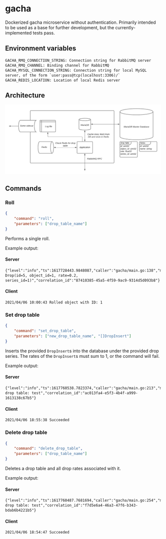 # gacha
Dockerized gacha microservice without authentication. Primarily intended to be used as a base for further development, but the currently-implemented tests pass.

## Environment variables
```
GACHA_RMQ_CONNECTION_STRING: Connection string for RabbitMQ server
GACHA_RMQ_CHANNEL: Binding channel for RabbitMQ
GACHA_MYSQL_CONNECTION_STRING: Connection string for local MySQL server, of the form `user:pass@tcp(localhost:3306)/`
GACHA_REDIS_LOCATION: Location of local Redis server
```

## Architecture
![Architectural diagram](./architecture.png)

## Commands

### Roll
```json
{
    "command": "roll",
    "parameters": ["drop_table_name"]
}
```
Performs a single roll.

Example output:
#### Server
```
{"level":"info","ts":1617728443.9848087,"caller":"gacha/main.go:138","msg":"rolled Drop(id=5, object_id=1, rate=0.2, series_id=1)","correlation_id":"87410385-45a5-4f59-9ac9-9314d5d093b8"}
```

#### Client
```
2021/04/06 10:00:43 Rolled object with ID: 1
```

### Set drop table
```json
{
    "command": "set_drop_table",
    "parameters": ["new_drop_table_name", "[]DropInsert"]
}
```
Inserts the provided `DropInsert`s into the database under the provided drop series. The rates of the `DropInsert`s must sum to 1, or the command will fail.

Example output:
#### Server
```
{"level":"info","ts":1617760538.7823374,"caller":"gacha/main.go:213","msg":"set drop table: test","correlation_id":"ac013fa4-e5f3-4b4f-a999-1613138c67b5"}
```

#### Client
```
2021/04/06 18:55:38 Succeeded
```

### Delete drop table
```json
{
    "command": "delete_drop_table",
    "parameters": ["drop_table_name"]
}
```
Deletes a drop table and all drop rates associated with it.

Example output:
#### Server
```
{"level":"info","ts":1617760487.7681694,"caller":"gacha/main.go:254","msg":"deleted drop table: test","correlation_id":"f7d5e6a4-46a3-47f6-b343-bdab6b4221b5"}
```

#### Client
```
2021/04/06 18:54:47 Succeeded
```
